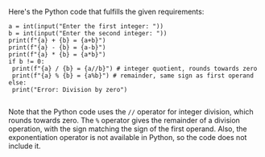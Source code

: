 Here's the Python code that fulfills the given requirements:
```
a = int(input("Enter the first integer: "))
b = int(input("Enter the second integer: "))
print(f"{a} + {b} = {a+b}")
print(f"{a} - {b} = {a-b}")
print(f"{a} * {b} = {a*b}")
if b != 0:
 print(f"{a} / {b} = {a//b}") # integer quotient, rounds towards zero
 print(f"{a} % {b} = {a%b}") # remainder, same sign as first operand
else:
 print("Error: Division by zero")
 
```
Note that the Python code uses the `//` operator for integer division, which rounds towards zero. The `%` operator gives the remainder of a division operation, with the sign matching the sign of the first operand. Also, the exponentiation operator is not available in Python, so the code does not include it.

